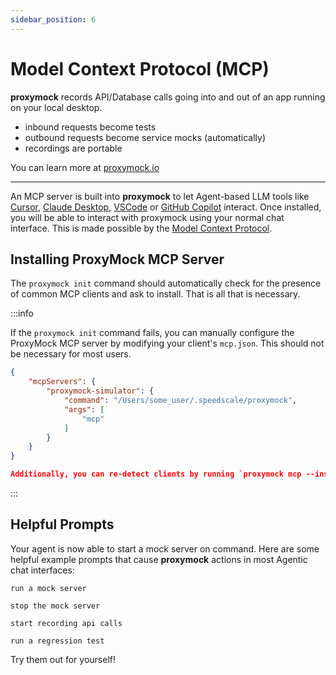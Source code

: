 ```yaml
---
sidebar_position: 6
---
```


# Model Context Protocol (MCP)

**proxymock** records API/Database calls going into and out of an app running on your local desktop.

* inbound requests become tests
* outbound requests become service mocks (automatically)
* recordings are portable

You can learn more at [proxymock.io](https://proxymock.io)

---
An MCP server is built into **proxymock** to let Agent-based LLM tools like [Cursor](https://cursor.com), 
[Claude Desktop](https://claude.ai/download), [VSCode](https://code.visualstudio.com/docs/copilot/chat/mcp-servers) or [GitHub Copilot](https://docs.github.com/en/copilot/customizing-copilot/extending-copilot-chat-with-mcp) interact.
Once installed, you will be able to interact with proxymock using your normal chat interface. 
This is made possible by the [Model Context Protocol](https://modelcontextprotocol.io).

## Installing ProxyMock MCP Server

The `proxymock init` command should automatically check for the presence of common MCP clients and ask to install. That is all that is necessary.

:::info

If the `proxymock init` command fails, you can manually configure the ProxyMock MCP server by modifying your client's `mcp.json`. This should not be necessary for most users.

```json
{
    "mcpServers": {
        "proxymock-simulator": {
            "command": "/Users/some_user/.speedscale/proxymock",
            "args": [
                "mcp"
            ]
        }
    }
}

Additionally, you can re-detect clients by running `proxymock mcp --install`.
```
:::

## Helpful Prompts

Your agent is now able to start a mock server on command. Here are some helpful example prompts that cause **proxymock** actions in most Agentic chat interfaces:

```
run a mock server
```

```
stop the mock server
```

```
start recording api calls
```

```
run a regression test
```

Try them out for yourself!